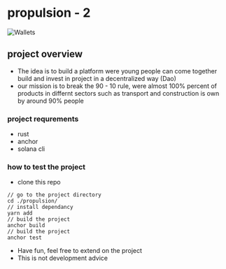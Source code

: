 # propulsion - 2
![Wallets](./screenshots/index.png)
## project overview
- The idea is to build a platform were young people can come together build and invest in project in a decentralized way (Dao)
- our mission is to break the 90 - 10 rule, were almost 100% percent of products in differnt sectors such as transport and construction is own by around 90% people

### project requrements
- rust
- anchor 
- solana cli
### how to test the project
- clone this repo
``` 
// go to the project directory
cd ./propulsion/
// install dependancy
yarn add
// build the project
anchor build
// build the project
anchor test
```
- Have fun, feel free to extend on the project 
- This is not development advice